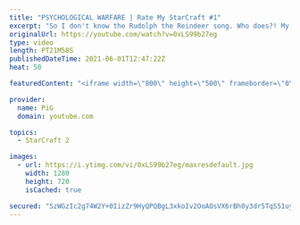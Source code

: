 ```yaml
---
title: "PSYCHOLOGICAL WARFARE | Rate My StarCraft #1"
excerpt: "So I don't know the Rudolph the Reindeer song. Who does?! My waifu has been laughing at me for hours. Anyway, here is the first episode of Rate My Starcraft!! Hope you guys enjoy it and make sure you all go support ArkeMeister (link to vid on end screen) for being a baller :)   If you have content ideas"
originalUrl: https://youtube.com/watch?v=0xLS99b27eg
type: video
length: PT21M58S
publishedDateTime: 2021-06-01T12:47:22Z
heat: 50

featuredContent: "<iframe width=\"800\" height=\"500\" frameborder=\"0\" src=\"https://www.youtube.com/embed/0xLS99b27eg\" allow=\"accelerometer; autoplay; encrypted-media; gyroscope; picture-in-picture\" allowfullscreen></iframe>"

provider:
  name: PiG
  domain: youtube.com

topics:
  - StarCraft 2

images:
  - url: https://i.ytimg.com/vi/0xLS99b27eg/maxresdefault.jpg
    width: 1280
    height: 720
    isCached: true

secured: "SzWGzIc2g74W2Y+0IizZr9HyQPQBgL3xkoIv2OoAOsVX6rBh0y3dr5TqS51uympHEvOZgwTNr9V50cZ/nZYmMwUF+33ycPaJiZqw0Uonn9iNYX07Ogv3QN0bviNNJ4+WFC9k3y6z7wjiFxokFnHmJw6By46QYZDNFedoyeJ+DwDJXdSYYl7Y8hSouL+fAkU/C72cKPUh7afjrnpVBhqc758JYMvpuQJCn2ZdcIoivPTtq592MP1sOmPGAasxH3QAIbzSPEgJ/G3BbFEklJTBd3u0ZeLOvbg2lPVXym7JYMR3BPPJg0t4/shokp2MIKIoorWlQ1V4U8+X1fVJje1mghfoCrzVdmYiL3iPHQM8z/Q/EriHTAgo/W1HE8ZzN16s7aO+qbRD5HsThn+eAAd968pm7gY6eEJauiKmgxRo7j4=;Bw9cS/1XdFtdaPwBgAN25Q=="
---
```


